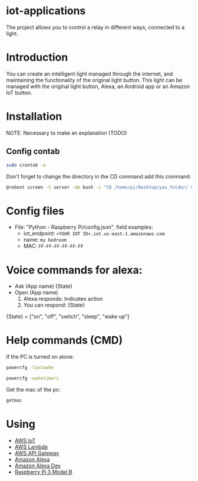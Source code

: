 # iot-applications
The project allows you to control a relay in different ways, connected to a light.

# Introduction
You can create an intelligent light managed through the internet, and maintaining the functionality of the original light button.
This light can be managed with the original light button, Alexa, an Android app or an Amazon IoT button.

# Installation
NOTE: Necessary to make an explanation (TODO)

## Config contab
```sh
sudo crontab -e
```
Don't forget to change the directory in the CD command
add this command:
```sh
@reboot screen -S server -dm bash -c "CD /home/pi/Desktop/you_folder/ && python3 main.py 2>&1 | tee output.log"
```

# Config files
 * File: "Python - Raspberry Pi/config.json", field examples:
    * iot_endpoint: `<YOUR IOT ID>.iot.us-east-1.amazonaws.com`
    * name: `my bedroom`
    * MAC: `FF-FF-FF-FF-FF-FF`

# Voice commands for alexa:
 * Ask (App name) {State}
 * Open (App name)
     1. Alexa responds: Indicates action
     2. You can respond: {State}

 {State} = ["on", "off", "switch", "sleep", "wake up"]


# Help commands (CMD)
If the PC is turned on alone:
```cmd
powercfg -lastwake
```
```cmd
powercfg -waketimers
```

Get the mac of the pc:
```cmd
getmac
```

# Using
 * [AWS IoT](https://aws.amazon.com/iot/)
 * [AWS Lambda](https://aws.amazon.com/lambda/)
 * [AWS API Gateway](https://aws.amazon.com/api-gateway/)
 * [Amazon Alexa](https://developer.amazon.com/es/alexa)
 * [Amazon Alexa Dev](https://developer.amazon.com/alexa/console/ask)
 * [Raspberry Pi 3 Model B](https://www.raspberrypi.org/products/raspberry-pi-3-model-b/)

